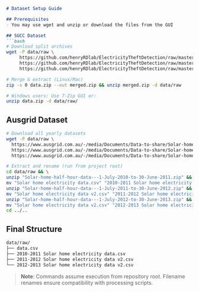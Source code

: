 ```markdown
# Dataset Setup Guide

## Prerequisites
- You may use wget and unzip or download the files from the GUI

## SGCC Dataset
```bash
# Download split archives
wget -P data/raw \
     https://github.com/henryRDlab/ElectricityTheftDetection/raw/master/data.zip \
     https://github.com/henryRDlab/ElectricityTheftDetection/raw/master/data.z01 \
     https://github.com/henryRDlab/ElectricityTheftDetection/raw/master/data.z02

# Merge & extract (Linux/Mac)
zip -s 0 data.zip --out merged.zip && unzip merged.zip -d data/raw

# Windows users: Use 7-Zip GUI or:
unzip data.zip -d data/raw/

```

## Ausgrid Dataset
```bash
# Download all yearly datasets
wget -P data/raw \
  https://www.ausgrid.com.au/-/media/Documents/Data-to-share/Solar-home-electricity-data/Solar-home-half-hour-data---1-July-2010-to-30-June-2011.zip \
  https://www.ausgrid.com.au/-/media/Documents/Data-to-share/Solar-home-electricity-data/Solar-home-half-hour-data---1-July-2011-to-30-June-2012.zip \
  https://www.ausgrid.com.au/-/media/Documents/Data-to-share/Solar-home-electricity-data/Solar-home-half-hour-data---1-July-2012-to-30-June-2013.zip

# Extract and rename (run from project root)
cd data/raw && \
unzip "Solar-home-half-hour-data---1-July-2010-to-30-June-2011.zip" && \
mv "Solar home electricity data.csv" "2010-2011 Solar home electricity data.csv" && \
unzip "Solar-home-half-hour-data---1-July-2011-to-30-June-2012.zip" && \
mv "Solar home electricity data v2.csv" "2011-2012 Solar home electricity data v2.csv" && \
unzip "Solar-home-half-hour-data---1-July-2012-to-30-June-2013.zip" && \
mv "Solar home electricity data v2.csv" "2012-2013 Solar home electricity data v2.csv" && \
cd ../..
```

## Final Structure
```bash
data/raw/
├── data.csv
├── 2010-2011 Solar home electricity data.csv
├── 2011-2012 Solar home electricity data v2.csv
└── 2012-2013 Solar home electricity data v2.csv
```
> **Note**: Commands assume execution from repository root. Filename renames ensure compatibility with processing scripts.
```